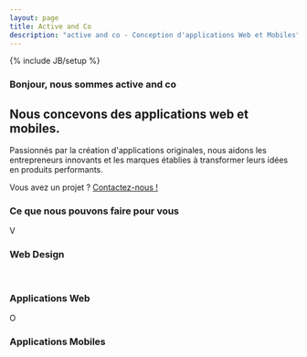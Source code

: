 ```yaml
---
layout: page
title: Active and Co 
description: "active and co - Conception d'applications Web et Mobiles"
---
```

{% include JB/setup %}

  

<div class="center-text">
  <h3 class="line"><span class="bg vcard">Bonjour, nous sommes <span class="fn org">active and co</span></span></h3>
</div>

<section class="hero-unit center-text">
  <h1>Nous concevons des applications web et mobiles.</h1>
  <p>
    Passionnés par la création d'applications originales, 
    nous aidons les entrepreneurs innovants et les marques établies à transformer leurs idées en produits performants.
  </p>
  <div>
    <span class="contact-us">Vous avez un projet ? </span>
    <span class="contact-us-btn">
      <a href="mailto:hello@activeand.co">Contactez-nous !</a>
    </span>
  </div>
</section>

<div class="center-text">
  <h3 class="line"><span class="bg">Ce que nous pouvons faire pour vous</span></h3>
</div>

<div class="row">
  <div class="span4 center-text">
    <div class="skills-container">
      <span class="pictograms hundred">V</span>
      <h3>Web Design</h3>
      <!--
      <p>
        HTML5, CSS3, Responsive web design, UX design, Ergonomie web.
      </p>
      <p><a href="#" data-toggle="popover" class="btn">En savoir +</a></p>
      -->
    </div>
  </div>

  <div class="span4 center-text">
    <div class="skills-container">
      <i class="icon-cogs skill-icon">&nbsp;</i>
      <h3>Applications Web</h3>
      <!--
      <p>
        Consulting technique, rédaction de cahier des charges, Application web, Ruby on Rails, Architecture, scalable, optimisation de base de données
      </p>
      <p><a class="btn" data-toggle="popover" href="#">En savoir +</a></p>
      -->
    </div>
 </div>
  <div class="span4 center-text">
    <div class="skills-container">
      <span class="pictograms hundred">O</span>
      <h3>Applications Mobiles</h3>
      <!--
      <p>Application smartphone</p>
      <p><a class="btn" data-toggle="popover" href="#">En savoir +</a></p>
      -->
    </div>
  </div>

  <!--
  <div style="width: 100%; height: 1000px;">
   . 
  </div>
  -->
</div>

